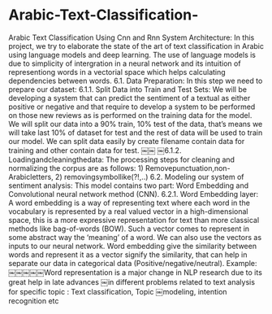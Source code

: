 # Arabic-Text-Classification-
Arabic Text Classification Using Cnn and Rnn 
System Architecture:
In this project, we try to elaborate the state of the art of text classification in Arabic using language models and deep learning. The use of language models is due to simplicity of intergration in a neural network and its intuition of representiong words in a vectorial space which helps calculating dependencies between words.
6.1. Data Preparation:
In this step we need to prepare our dataset:
6.1.1. Split Data into Train and Test Sets:
We will be developing a system that can predict the sentiment of a textual as either positive or negative and that require to develop a system to be performed on those new reviews as is performed on the training data for the model.
We will split our data into a 90% train, 10% test of the data, that’s means we will take last 10% of dataset for test and the rest of data will be used to train our model.
We can split data easily by create filename contain data for training and other contain data for test.
￼￼
￼6.1.2. Loadingandcleaningthedata:
The processing steps for cleaning and normalizing the corpus are as follows: 1) Removepunctuation,non-Arabicletters,
2) removingsymbollike(?!,..)
6.2. Modeling our system of sentiment analysis:
This model contains two part: Word Embedding and Convolutional neural network method (CNN).
6.2.1. Word Embedding layer:
A word embedding is a way of representing text where each word in the vocabulary is represented by a real valued vector in a high-dimensional space, this is a more expressive representation for text than more classical methods like bag-of-words (BOW).
Such a vector comes to represent in some abstract way the ‘meaning’ of a word. We can also use the vectors as inputs to our neural network.
Word embedding give the similarity between words and represent it as a vector signify the similarity, that can help in separate our data in categorical data (Positive/negative/neutral). Example:
￼￼￼￼￼Word representation is a major change in NLP research due to its great help in late advances
￼in different problems related to text analysis for specific topic : Text classification, Topic
￼modeling, intention recognition etc
